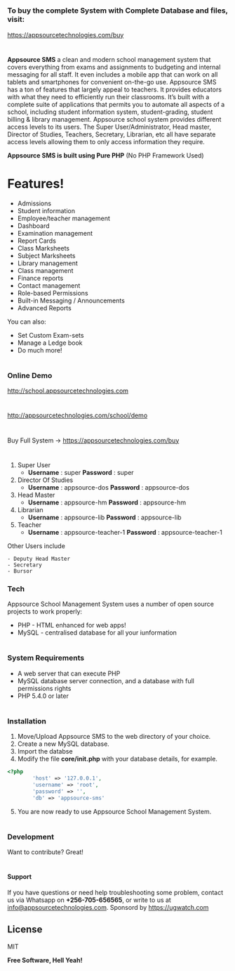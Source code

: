 #

### To buy the complete System with Complete Database and files, visit:
https://appsourcetechnologies.com/buy

#
#
#

**Appsource SMS** a clean and modern school management system that covers everything from exams and assignments to budgeting and internal messaging for all staff. It even includes a mobile app that can work on all tablets and smartphones for convenient on-the-go use.
Appsource SMS has a ton of features that largely appeal to teachers. It provides educators with what they need to efficiently run their classrooms.
It’s built with a complete suite of applications that permits you to automate all aspects of a school, including student information system, student-grading, student billing & library management.
Appsource school system provides different access levels to its users. The Super User/Administrator, Head master, Director of Studies, Teachers, Secretary, Librarian, etc all have separate access levels allowing them to only access information they require. 

 

**Appsource SMS is built using Pure PHP** (No PHP Framework Used)

#
#

# Features!

  - Admissions
  - Student information
  - Employee/teacher management
  - Dashboard
  - Examination management
  - Report Cards
  - Class Marksheets
  - Subject Marksheets
  - Library management
  - Class management
  - Finance reports
  - Contact management
  - Role-based Permissions
  - Built-in Messaging / Announcements
  - Advanced Reports


You can also:

  - Set Custom Exam-sets
  - Manage a Ledge book
  - Do much more!
  

#
#

### Online Demo
http://school.appsourcetechnologies.com
#
http://appsourcetechnologies.com/school/demo
#
Buy Full System -> https://appsourcetechnologies.com/buy
#

1. Super User
    - **Username** : super   **Password** : super
2. Director Of Studies
    - **Username** : appsource-dos **Password** : appsource-dos
3. Head Master 
    - **Username** : appsource-hm **Password** : appsource-hm
4. Librarian 
    - **Username** : appsource-lib **Password** : appsource-lib
4. Teacher 
    - **Username** : appsource-teacher-1 **Password** : appsource-teacher-1

Other Users include 

    - Deputy Head Master
    - Secretary
    - Bursor
    

### Tech

Appsource School Management System uses a number of open source projects to work properly:

* PHP - HTML enhanced for web apps!
* MySQL - centralised database for all your iunformation

#
#

### System Requirements

* A web server that can execute PHP
* MySQL database server connection, and a database with full permissions rights
* PHP 5.4.0 or later

#
#


### Installation
1. Move/Upload Appsource SMS to the web directory of your choice.
2. Create a new MySQL database.
3. Import the databse 
4. Modify the file **core/init.php** with your database details, for example. 

```php
<?php
        'host' => '127.0.0.1',
        'username' => 'root',
        'password' => '',
        'db' => 'appsource-sms'
```
5. You are now ready to use Appsource School Management System.

#
#


### Development

Want to contribute? Great!
#
#

#### Support

If you have questions or need help troubleshooting some problem, contact us via Whatsapp on **+256-705-656565**, or write to us at [info@appsourcetechnologies.com](mailto:info@appsourcetechnologies.com). Sponsord by https://ugwatch.com


License
----

MIT


**Free Software, Hell Yeah!**
